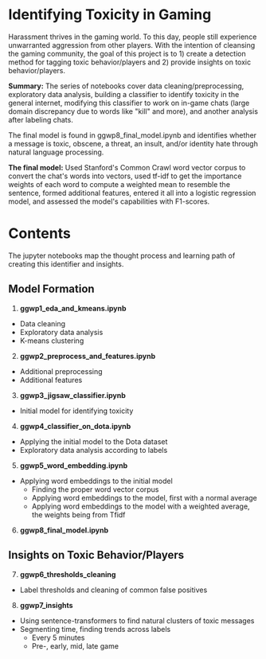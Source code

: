 # Identifying Toxicity in Gaming
Harassment thrives in the gaming world. To this day, people still experience unwarranted aggression from other players. With the intention of cleansing the gaming community, the goal of this project is to 1) create a detection method for tagging toxic behavior/players and 2) provide insights on toxic behavior/players.

**Summary:** The series of notebooks cover data cleaning/preprocessing, exploratory data analysis, building a classifier to identify toxicity in the general internet, modifying this classifier to work on in-game chats (large domain discrepancy due to words like "kill" and more), and another analysis after labeling chats.

The final model is found in ggwp8_final_model.ipynb and identifies whether a message is toxic, obscene, a threat, an insult, and/or identity hate through natural language processing.

**The final model:** Used Stanford's Common Crawl word vector corpus to convert the chat's words into vectors, used tf-idf to get the importance weights of each word to compute a weighted mean to resemble the sentence, formed additional features, entered it all into a logistic regression model, and assessed the model's capabilities with F1-scores.

# Contents
The jupyter notebooks map the thought process and learning path of creating this identifier and insights.

## Model Formation ##

1. **ggwp1_eda_and_kmeans.ipynb**
  - Data cleaning
  - Exploratory data analysis
  - K-means clustering
2. **ggwp2_preprocess_and_features.ipynb**
  - Additional preprocessing
  - Additional features
3. **ggwp3_jigsaw_classifier.ipynb**
  - Initial model for identifying toxicity
4. **ggwp4_classifier_on_dota.ipynb**
  - Applying the initial model to the Dota dataset
  - Exploratory data analysis according to labels
5. **ggwp5_word_embedding.ipynb**
  - Applying word embeddings to the initial model
    - Finding the proper word vector corpus
    - Applying word embeddings to the model, first with a normal average
    - Applying word embeddings to the model with a weighted average, the weights being from Tfidf
6. **ggwp8_final_model.ipynb**
## Insights on Toxic Behavior/Players
7. **ggwp6_thresholds_cleaning**
  - Label thresholds and cleaning of common false positives
8. **ggwp7_insights**
  - Using sentence-transformers to find natural clusters of toxic messages
  - Segmenting time, finding trends across labels
    - Every 5 minutes
    - Pre-, early, mid, late game
